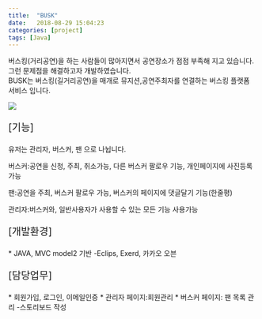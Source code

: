 ```yaml
---
title:  "BUSK"
date:   2018-08-29 15:04:23
categories: [project]
tags: [Java]
---
```

버스킹(거리공연)을 하는 사람들이 많아지면서 공연장소가 점점 부족해 지고 있습니다.<br> 그런 문제점을 해결하고자 개발하였습니다.<br>
BUSK는 버스킹(길거리공연)을 매개로 뮤지션,공연주최자를 연결하는 버스킹 플랫폼 서비스 입니다.

<img src="{{site.baseurl}}/images/2ndmain.png"/>

<p style="font-size:15pt;">[기능]</p>

유저는 관리자, 버스커, 팬 으로 나뉩니다.<br>

버스커:공연을 신청, 주최, 취소가능, 다른 버스커 팔로우 기능, 개인페이지에 사진등록 가능<br>

팬:공연을 주최, 버스커 팔로우 가능, 버스커의 페이지에 댓글달기 기능(한줄평)<br>

관리자:버스커와, 일반사용자가 사용할 수 있는 모든 기능 사용가능<br>

<p style="font-size:15pt;">[개발환경]</p>
* JAVA, MVC model2 기반 -Eclips, Exerd, 카카오 오븐

<p style="font-size:15pt;">[담당업무]</P>
* 회원가입, 로그인, 이메일인증 
* 관리자 페이지:회원관리 
* 버스커 페이지: 팬 목록 관리 -스토리보드 작성


[jekyll]:      http://jekyllrb.com
[jekyll-gh]:   https://github.com/jekyll/jekyll
[jekyll-help]: https://github.com/jekyll/jekyll-help
